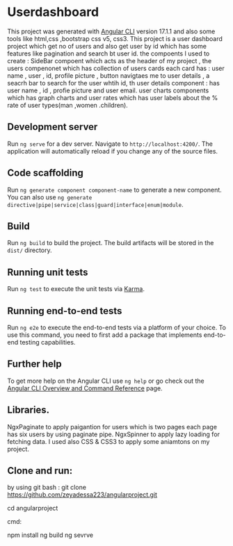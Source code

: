 # Userdashboard

This project was generated with [Angular CLI](https://github.com/angular/angular-cli) version 17.1.1
and also some tools like html,css ,bootstrap css v5, css3.
This project is a user dashboard project which get no of users and also get user by id  which has some features like pagination and search bt user id.
the compoents I used to create : SideBar compoent which acts as the header of my project ,
the users compenonet which has collection of users cards each card has : user name , user , id, profile picture , button navigtaes  me to user details , a seacrh bar to search for the user whtih id,
th user details component : has user name , id , profie picture and user email.
user charts components  which has graph charts and user rates which has user labels about the % rate of user types(man ,women .children).

## Development server

Run `ng serve` for a dev server. Navigate to `http://localhost:4200/`. The application will automatically reload if you change any of the source files.

## Code scaffolding

Run `ng generate component component-name` to generate a new component. You can also use `ng generate directive|pipe|service|class|guard|interface|enum|module`.

## Build

Run `ng build` to build the project. The build artifacts will be stored in the `dist/` directory.

## Running unit tests

Run `ng test` to execute the unit tests via [Karma](https://karma-runner.github.io).

## Running end-to-end tests

Run `ng e2e` to execute the end-to-end tests via a platform of your choice. To use this command, you need to first add a package that implements end-to-end testing capabilities.

## Further help

To get more help on the Angular CLI use `ng help` or go check out the [Angular CLI Overview and Command Reference](https://angular.io/cli) page.

## Libraries.
NgxPaginate to apply paigantion for users which is two pages each page has six users  by using paginate pipe.
NgxSpinner to apply lazy loading for fetching data.
I used also CSS & CSS3 to apply some aniamtons on my project.

## Clone and run:
by using git bash : git clone https://github.com/zeyadessa223/angularproject.git

cd angularproject

cmd:

npm install
ng build
ng sevrve
